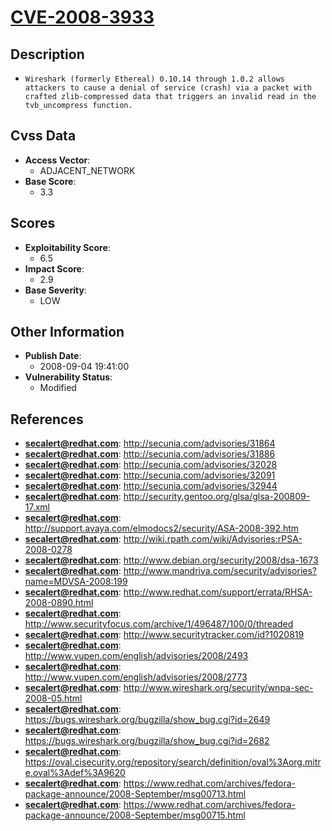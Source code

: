 
# [CVE-2008-3933](https://cve.mitre.org/cgi-bin/cvename.cgi?name=CVE-2008-3933)

## Description

- `Wireshark (formerly Ethereal) 0.10.14 through 1.0.2 allows attackers to cause a denial of service (crash) via a packet with crafted zlib-compressed data that triggers an invalid read in the tvb_uncompress function.`

## Cvss Data

- **Access Vector**:
  - ADJACENT_NETWORK
- **Base Score**:
  - 3.3

## Scores

- **Exploitability Score**:
  - 6.5
- **Impact Score**:
  - 2.9
- **Base Severity**:
  - LOW

## Other Information

- **Publish Date**:
  - 2008-09-04 19:41:00
- **Vulnerability Status**:
  - Modified

## References

- **secalert@redhat.com**: http://secunia.com/advisories/31864
- **secalert@redhat.com**: http://secunia.com/advisories/31886
- **secalert@redhat.com**: http://secunia.com/advisories/32028
- **secalert@redhat.com**: http://secunia.com/advisories/32091
- **secalert@redhat.com**: http://secunia.com/advisories/32944
- **secalert@redhat.com**: http://security.gentoo.org/glsa/glsa-200809-17.xml
- **secalert@redhat.com**: http://support.avaya.com/elmodocs2/security/ASA-2008-392.htm
- **secalert@redhat.com**: http://wiki.rpath.com/wiki/Advisories:rPSA-2008-0278
- **secalert@redhat.com**: http://www.debian.org/security/2008/dsa-1673
- **secalert@redhat.com**: http://www.mandriva.com/security/advisories?name=MDVSA-2008:199
- **secalert@redhat.com**: http://www.redhat.com/support/errata/RHSA-2008-0890.html
- **secalert@redhat.com**: http://www.securityfocus.com/archive/1/496487/100/0/threaded
- **secalert@redhat.com**: http://www.securitytracker.com/id?1020819
- **secalert@redhat.com**: http://www.vupen.com/english/advisories/2008/2493
- **secalert@redhat.com**: http://www.vupen.com/english/advisories/2008/2773
- **secalert@redhat.com**: http://www.wireshark.org/security/wnpa-sec-2008-05.html
- **secalert@redhat.com**: https://bugs.wireshark.org/bugzilla/show_bug.cgi?id=2649
- **secalert@redhat.com**: https://bugs.wireshark.org/bugzilla/show_bug.cgi?id=2682
- **secalert@redhat.com**: https://oval.cisecurity.org/repository/search/definition/oval%3Aorg.mitre.oval%3Adef%3A9620
- **secalert@redhat.com**: https://www.redhat.com/archives/fedora-package-announce/2008-September/msg00713.html
- **secalert@redhat.com**: https://www.redhat.com/archives/fedora-package-announce/2008-September/msg00715.html
